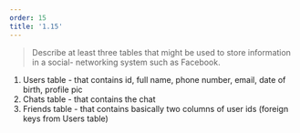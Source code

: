 ```yaml
---
order: 15
title: '1.15'
---
```

> Describe at least three tables that might be used to store information in a social-
> networking system such as Facebook.

1. Users table - that contains id, full name, phone number, email, date of birth, profile pic
2. Chats table - that contains the chat
3. Friends table - that contains basically two columns of user ids (foreign keys from Users table)